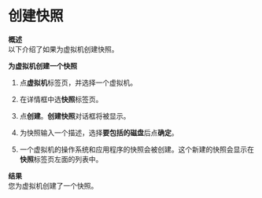 # 创建快照

**概述**<br/>
以下介绍了如果为虚拟机创建快照。

**为虚拟机创建一个快照**

1. 点**虚拟机**标签页，并选择一个虚拟机。

2. 在详情框中选**快照**标签页。

3. 点**创建**。**创建快照**对话框将被显示。

4. 为快照输入一个描述，选择**要包括的磁盘**后点**确定**。

5. 一个虚拟机的操作系统和应用程序的快照会被创建。这个新建的快照会显示在**快照**标签页左面的列表中。

**结果**<br/>
您为虚拟机创建了一个快照。
